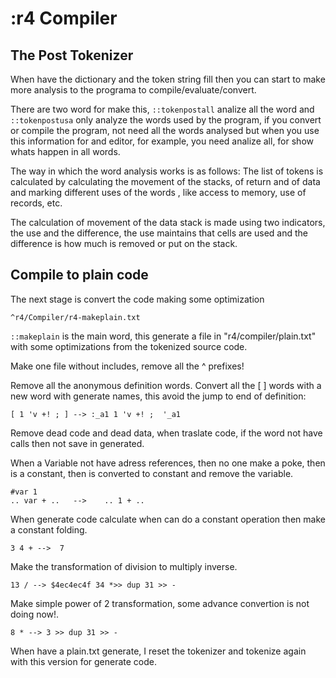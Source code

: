 # :r4 Compiler

## The Post Tokenizer

When have the dictionary and the token string fill then you can start to make more analysis to the programa to compile/evaluate/convert.

There are two word for make this, `::tokenpostall` analize all the word and `::tokenpostusa` only analyze the words used by the program, if you convert or compile the program, not need all the words analysed but when you use this information for and editor, for example, you need analize all, for show whats happen in all words.

The way in which the word analysis works is as follows: The list of tokens is calculated by calculating the movement of the stacks, of return and of data and marking different uses of the words , like access to memory, use of records, etc.

The calculation of movement of the data stack is made using two indicators, the use and the difference, the use maintains that cells are used and the difference is how much is removed or put on the stack.

## Compile to plain code

The next stage is convert the code making some optimization

```
^r4/Compiler/r4-makeplain.txt
```

`::makeplain` is the main word, this generate a file in "r4/compiler/plain.txt" with some optimizations from the tokenized source code.

Make one file without includes, remove all the ^ prefixes!

Remove all the anonymous definition words. Convert all the [ ] words with a new word with generate names, this avoid the jump to end of definition:

```
[ 1 'v +! ; ] --> :_a1 1 'v +! ;  '_a1
```

Remove dead code and dead data, when traslate code, if the word not have calls then not save in generated.

When a Variable not have adress references, then no one make a poke, then is a constant, then is converted to constant and remove the variable.

```
#var 1
.. var + ..   -->    .. 1 + ..
```

When generate code calculate when can do a constant operation then make a constant folding.

```
3 4 + -->  7
```

Make the transformation of division to multiply inverse.

```
13 / --> $4ec4ec4f 34 *>> dup 31 >> -
```

Make simple power of 2 transformation, some advance convertion is not doing now!.

```
8 * --> 3 >> dup 31 >> -
```

When have a plain.txt generate, I reset the tokenizer and tokenize again with this version for generate code.











